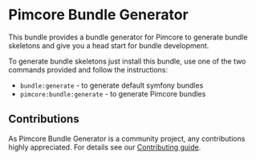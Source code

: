 # Pimcore Bundle Generator 

This bundle provides a bundle generator for Pimcore to generate bundle skeletons and give you a head start
for bundle development. 

To generate bundle skeletons just install this bundle, use one of the two commands provided and follow the instructions:  
- `bundle:generate` - to generate default symfony bundles
- `pimcore:bundle:generate` - to generate Pimcore bundles

## Contributions
As Pimcore Bundle Generator is a community project, any contributions highly appreciated.
For details see our [Contributing guide](https://github.com/pimcore/bundle-generator/blob/master/CONTRIBUTING.md).
